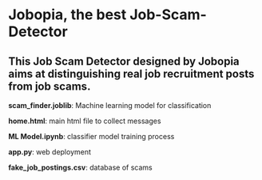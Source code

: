 # Jobopia, the best Job-Scam-Detector
## This Job Scam Detector designed by Jobopia aims at distinguishing real job recruitment posts from job scams. 

**scam_finder.joblib**: Machine learning model for classification

**home.html**: main html file to collect messages

**ML Model.ipynb**: classifier model training process

**app.py**: web deployment

**fake_job_postings.csv**: database of scams

